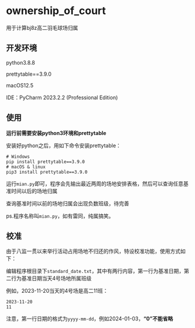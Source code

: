 # ownership_of_court
用于计算bj8z高二羽毛球场归属

## 开发环境
python3.8.8

prettytable==3.9.0

macOS12.5

IDE：PyCharm 2023.2.2 (Professional Edition)

## 使用
**运行前需要安装python3环境和prettytable**

安装好python之后，用如下命令安装prettytable：

```
# Windows
pip install prettytable==3.9.0
# macOS & linux
pip3 install prettytable==3.9.0
```

运行`mian.py`即可，程序会先输出最近两周的场地安排表格，然后可以查询任意基准时间以后的场地归属

查询基准时间以前的场地归属会出现负数班级，待完善

ps.程序名称叫`mian.py`，如有雷同，纯属搞笑。

## 校准
由于八监一贯以来举行活动占用场地不归还的作风，特设校准功能，使用方式如下：

编辑程序根目录下`standard_date.txt`，其中有两行内容，第一行为基准日期，第二行为基准日期当天4号场地所属班级

例如，2023-11-20当天的4号场是高二11班：
```text
2023-11-20
11
```
注意，第一行日期的格式为`yyyy-mm-dd`，例如2024-01-03，**“0”不能省略**

